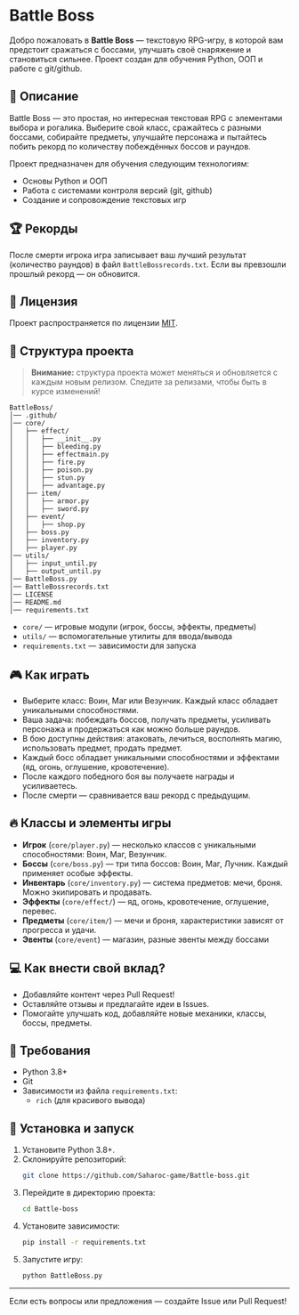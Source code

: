 # Battle Boss

Добро пожаловать в **Battle Boss** — текстовую RPG-игру, в которой вам предстоит сражаться с боссами, улучшать своё снаряжение и становиться сильнее. Проект создан для обучения Python, ООП и работе с git/github.

## 📜 Описание

Battle Boss — это простая, но интересная текстовая RPG с элементами выбора и рогалика. Выберите свой класс, сражайтесь с разными боссами, собирайте предметы, улучшайте персонажа и пытайтесь побить рекорд по количеству побеждённых боссов и раундов.

Проект предназначен для обучения следующим технологиям:
- Основы Python и ООП
- Работа с системами контроля версий (git, github)
- Создание и сопровождение текстовых игр

## 🏆 Рекорды

После смерти игрока игра записывает ваш лучший результат (количество раундов) в файл `BattleBossrecords.txt`. Если вы превзошли прошлый рекорд — он обновится.

## 📃 Лицензия

Проект распространяется по лицензии [MIT](https://ru.wikipedia.org/wiki/Лицензия_MIT).

## 📁 Структура проекта

> **Внимание:** структура проекта может меняться и обновляется с каждым новым релизом. Следите за релизами, чтобы быть в курсе изменений!

```
BattleBoss/
│── .github/
│── core/
│   ├── effect/
│   │   ├── __init__.py
│   │   ├── bleeding.py
│   │   ├── effectmain.py
│   │   ├── fire.py
│   │   ├── poison.py
│   │   ├── stun.py
│   │   ├── advantage.py
│   ├── item/
│   │   ├── armor.py
│   │   ├── sword.py
│   ├── event/
│   │   ├── shop.py
│   ├── boss.py
│   ├── inventory.py
│   ├── player.py
│── utils/
│   ├── input_until.py
│   ├── output_until.py
│── BattleBoss.py
│── BattleBossrecords.txt
│── LICENSE
│── README.md
│── requirements.txt
```

- `core/` — игровые модули (игрок, боссы, эффекты, предметы)
- `utils/` — вспомогательные утилиты для ввода/вывода
- `requirements.txt` — зависимости для запуска

## 🎮 Как играть

- Выберите класс: Воин, Маг или Везунчик. Каждый класс обладает уникальными способностями.
- Ваша задача: побеждать боссов, получать предметы, усиливать персонажа и продержаться как можно больше раундов.
- В бою доступны действия: атаковать, лечиться, восполнять магию, использовать предмет, продать предмет.
- Каждый босс обладает уникальными способностями и эффектами (яд, огонь, оглушение, кровотечение).
- После каждого победного боя вы получаете награды и усиливаетесь.
- После смерти — сравнивается ваш рекорд с предыдущим.

## 🔥 Классы и элементы игры

- **Игрок** (`core/player.py`) — несколько классов с уникальными способностями: Воин, Маг, Везунчик.
- **Боссы** (`core/boss.py`) — три типа боссов: Воин, Маг, Лучник. Каждый применяет особые эффекты.
- **Инвентарь** (`core/inventory.py`) — система предметов: мечи, броня. Можно экипировать и продавать.
- **Эффекты** (`core/effect/`) — яд, огонь, кровотечение, оглушение, перевес.
- **Предметы** (`core/item/`) — мечи и броня, характеристики зависят от прогресса и удачи.
- **Эвенты** (`core/event`) — магазин, разные эвенты между боссами 

## 💻 Как внести свой вклад?

- Добавляйте контент через Pull Request!
- Оставляйте отзывы и предлагайте идеи в Issues.
- Помогайте улучшать код, добавляйте новые механики, классы, боссы, предметы.

## 📠 Требования

- Python 3.8+
- Git
- Зависимости из файла `requirements.txt`:
  - `rich` (для красивого вывода)

## 🔧 Установка и запуск

1. Установите Python 3.8+.
2. Склонируйте репозиторий:
    ```sh
    git clone https://github.com/Saharoc-game/Battle-boss.git
    ```
3. Перейдите в директорию проекта:
    ```sh
    cd Battle-boss
    ```
4. Установите зависимости:
    ```sh
    pip install -r requirements.txt
    ```
5. Запустите игру:
    ```sh
    python BattleBoss.py
    ```
---

Если есть вопросы или предложения — создайте Issue или Pull Request!